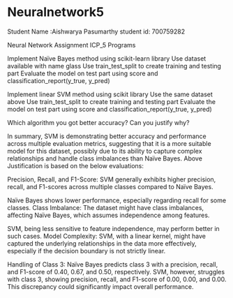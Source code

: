 # Neuralnetwork5
Student Name :Aishwarya Pasumarthy
student id: 700759282

Neural Network Assignment ICP_5 Programs

Implement Naïve Bayes method using scikit-learn library Use dataset available with name glass Use train_test_split to create training and testing part Evaluate the model on test part using score and classification_report(y_true, y_pred)

Implement linear SVM method using scikit library Use the same dataset above Use train_test_split to create training and testing part Evaluate the model on test part using score and classification_report(y_true, y_pred)

Which algorithm you got better accuracy? Can you justify why?

In summary, SVM is demonstrating better accuracy and performance across multiple evaluation metrics, suggesting that it is a more suitable model for this dataset, possibly due to its ability to capture complex relationships and handle class imbalances than Naïve Bayes.
Above Justification is based on the below evaluations:

Precision, Recall, and F1-Score: SVM generally exhibits higher precision, recall, and F1-scores across multiple classes compared to Naïve Bayes.

Naïve Bayes shows lower performance, especially regarding recall for some classes.
Class Imbalance: The dataset might have class imbalances, affecting Naïve Bayes, which assumes independence among features.

SVM, being less sensitive to feature independence, may perform better in such cases.
Model Complexity: SVM, with a linear kernel, might have captured the underlying relationships in the data more effectively, especially if the decision boundary is not strictly linear.

Handling of Class 3: Naïve Bayes predicts class 3 with a precision, recall, and F1-score of 0.40, 0.67, and 0.50, respectively. SVM, however, struggles with class 3, showing precision, recall, and F1-score of 0.00, 0.00, and 0.00. This discrepancy could significantly impact overall performance.

